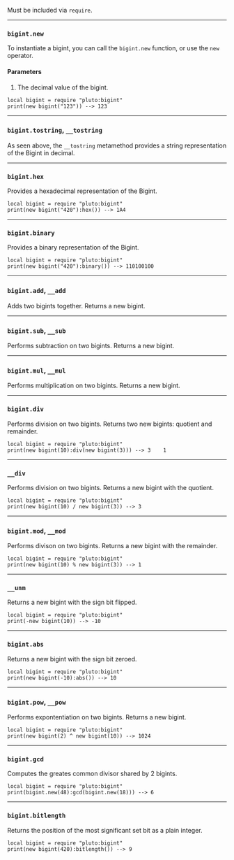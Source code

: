 Must be included via `require`.

---
### `bigint.new`
To instantiate a bigint, you can call the `bigint.new` function, or use the `new` operator.
#### Parameters
1. The decimal value of the bigint.
```pluto
local bigint = require "pluto:bigint"
print(new bigint("123")) --> 123
```

---
### `bigint.tostring`, `__tostring`
As seen above, the `__tostring` metamethod provides a string representation of the Bigint in decimal.

---
### `bigint.hex`
Provides a hexadecimal representation of the Bigint.
```pluto
local bigint = require "pluto:bigint"
print(new bigint("420"):hex()) --> 1A4
```

---
### `bigint.binary`
Provides a binary representation of the Bigint.
```pluto
local bigint = require "pluto:bigint"
print(new bigint("420"):binary()) --> 110100100
```

---
### `bigint.add`, `__add`
Adds two bigints together. Returns a new bigint.

---
### `bigint.sub`, `__sub`
Performs subtraction on two bigints. Returns a new bigint.

---
### `bigint.mul`, `__mul`
Performs multiplication on two bigints. Returns a new bigint.

---
### `bigint.div`
Performs division on two bigints. Returns two new bigints: quotient and remainder.
```pluto
local bigint = require "pluto:bigint"
print(new bigint(10):div(new bigint(3))) --> 3    1
```

---
### `__div`
Performs division on two bigints. Returns a new bigint with the quotient.
```pluto
local bigint = require "pluto:bigint"
print(new bigint(10) / new bigint(3)) --> 3
```

---
### `bigint.mod`, `__mod`
Performs divison on two bigints. Returns a new bigint with the remainder.
```pluto
local bigint = require "pluto:bigint"
print(new bigint(10) % new bigint(3)) --> 1
```

---
### `__unm`
Returns a new bigint with the sign bit flipped.
```pluto
local bigint = require "pluto:bigint"
print(-new bigint(10)) --> -10
```

---
### `bigint.abs`
Returns a new bigint with the sign bit zeroed.
```pluto
local bigint = require "pluto:bigint"
print(new bigint(-10):abs()) --> 10
```

---
### `bigint.pow`, `__pow`
Performs expontentiation on two bigints. Returns a new bigint.
```pluto
local bigint = require "pluto:bigint"
print(new bigint(2) ^ new bigint(10)) --> 1024
```

---
### `bigint.gcd`
Computes the greates common divisor shared by 2 bigints.
```pluto
local bigint = require "pluto:bigint"
print(bigint.new(48):gcd(bigint.new(18))) --> 6
```

---
### `bigint.bitlength`
Returns the position of the most significant set bit as a plain integer.
```pluto
local bigint = require "pluto:bigint"
print(new bigint(420):bitlength()) --> 9
```
